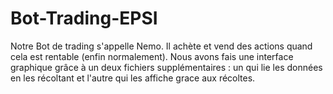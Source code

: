 # Bot-Trading-EPSI

Notre Bot de trading s'appelle Nemo.
Il achète et vend des actions quand cela est rentable (enfin normalement).
Nous avons fais une interface graphique grâce à un deux fichiers supplémentaires : un qui lie les données en les récoltant et l'autre qui les affiche grace aux récoltes.